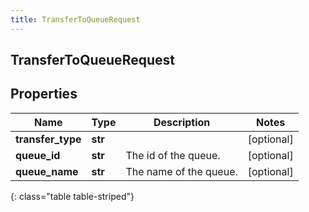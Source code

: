 ```yaml
---
title: TransferToQueueRequest
---
```

## TransferToQueueRequest

## Properties

|Name | Type | Description | Notes|
|------------ | ------------- | ------------- | -------------|
| **transfer_type** | **str** |  | [optional] |
| **queue_id** | **str** | The id of the queue. | [optional] |
| **queue_name** | **str** | The name of the queue. | [optional] |
{: class="table table-striped"}


